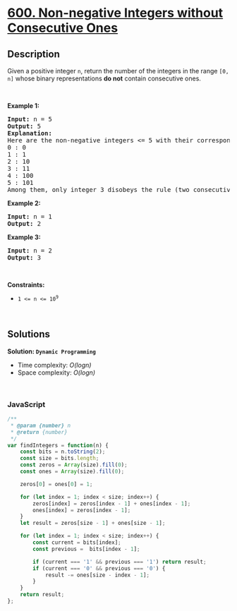 # [600. Non-negative Integers without Consecutive Ones](https://leetcode.com/problems/non-negative-integers-without-consecutive-ones)

## Description

<div class="elfjS" data-track-load="description_content"><p>Given a positive integer <code>n</code>, return the number of the integers in the range <code>[0, n]</code> whose binary representations <strong>do not</strong> contain consecutive ones.</p>

<p>&nbsp;</p>
<p><strong class="example">Example 1:</strong></p>

<pre><strong>Input:</strong> n = 5
<strong>Output:</strong> 5
<strong>Explanation:</strong>
Here are the non-negative integers &lt;= 5 with their corresponding binary representations:
0 : 0
1 : 1
2 : 10
3 : 11
4 : 100
5 : 101
Among them, only integer 3 disobeys the rule (two consecutive ones) and the other 5 satisfy the rule. 
</pre>

<p><strong class="example">Example 2:</strong></p>

<pre><strong>Input:</strong> n = 1
<strong>Output:</strong> 2
</pre>

<p><strong class="example">Example 3:</strong></p>

<pre><strong>Input:</strong> n = 2
<strong>Output:</strong> 3
</pre>

<p>&nbsp;</p>
<p><strong>Constraints:</strong></p>

<ul>
	<li><code>1 &lt;= n &lt;= 10<sup>9</sup></code></li>
</ul>
</div>

<p>&nbsp;</p>

## Solutions

**Solution: `Dynamic Programming`**
- Time complexity: <em>O(logn)</em>
- Space complexity: <em>O(logn)</em>

<p>&nbsp;</p>

### **JavaScript**

```js
/**
 * @param {number} n
 * @return {number}
 */
var findIntegers = function(n) {
    const bits = n.toString(2);
    const size = bits.length;
    const zeros = Array(size).fill(0);
    const ones = Array(size).fill(0);

    zeros[0] = ones[0] = 1;

    for (let index = 1; index < size; index++) {
        zeros[index] = zeros[index - 1] + ones[index - 1];
        ones[index] = zeros[index - 1];
    }
    let result = zeros[size - 1] + ones[size - 1];

    for (let index = 1; index < size; index++) {
        const current = bits[index];
        const previous =  bits[index - 1];

        if (current === '1' && previous === '1') return result;
        if (current === '0' && previous === '0') {
            result -= ones[size - index - 1];
        }
    }
    return result;
};
```
